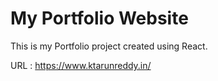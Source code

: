 # My Portfolio Website

This is my Portfolio project created using React.

URL : https://www.ktarunreddy.in/
